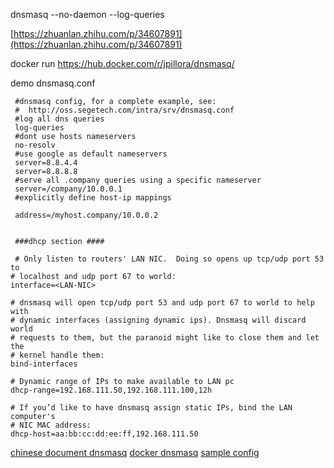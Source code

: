 dnsmasq --no-daemon --log-queries

[https://zhuanlan.zhihu.com/p/34607891](https://zhuanlan.zhihu.com/p/34607891)



docker run
https://hub.docker.com/r/jpillora/dnsmasq/



demo  dnsmasq.conf
```
 #dnsmasq config, for a complete example, see:
 #  http://oss.segetech.com/intra/srv/dnsmasq.conf
 #log all dns queries
 log-queries
 #dont use hosts nameservers
 no-resolv
 #use google as default nameservers
 server=8.8.4.4
 server=8.8.8.8
 #serve all .company queries using a specific nameserver
 server=/company/10.0.0.1
 #explicitly define host-ip mappings
 
 address=/myhost.company/10.0.0.2
 
 
 ###dhcp section ####
 
 # Only listen to routers' LAN NIC.  Doing so opens up tcp/udp port 53 to
# localhost and udp port 67 to world:
interface=<LAN-NIC>

# dnsmasq will open tcp/udp port 53 and udp port 67 to world to help with
# dynamic interfaces (assigning dynamic ips). Dnsmasq will discard world
# requests to them, but the paranoid might like to close them and let the 
# kernel handle them:
bind-interfaces

# Dynamic range of IPs to make available to LAN pc
dhcp-range=192.168.111.50,192.168.111.100,12h

# If you’d like to have dnsmasq assign static IPs, bind the LAN computer's
# NIC MAC address:
dhcp-host=aa:bb:cc:dd:ee:ff,192.168.111.50
```

[chinese document dnsmasq](https://wiki.archlinux.org/index.php/Dnsmasq_(%E7%AE%80%E4%BD%93%E4%B8%AD%E6%96%87))
[docker dnsmasq](https://hub.docker.com/r/jpillora/dnsmasq/)
[sample config ](http://oss.segetech.com/intra/srv/dnsmasq.conf)

